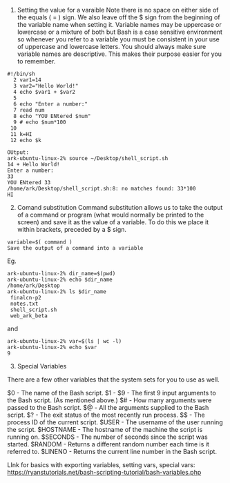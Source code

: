 1. Setting the value for a varaible
Note there is no space on either side of the equals ( = ) sign. We also leave off the $ sign from the beginning of the variable name when setting it.
Variable names may be uppercase or lowercase or a mixture of both but Bash is a case sensitive environment so whenever you refer to a variable you must be consistent in your use of uppercase and lowercase letters. 
You should always make sure variable names are descriptive. This makes their purpose easier for you to remember.

```
#!/bin/sh
  2 var1=14
  3 var2="Hello World!"
  4 echo $var1 + $var2
  5 
  6 echo "Enter a number:"
  7 read num
  8 echo "YOU ENtered $num"
  9 # echo $num*100
 10 
 11 k=HI
 12 echo $k

OUtput:
ark-ubuntu-linux-2% source ~/Desktop/shell_script.sh
14 + Hello World!
Enter a number:
33
YOU ENtered 33
/home/ark/Desktop/shell_script.sh:8: no matches found: 33*100
HI
```

2. Comand substitution
Command substitution allows us to take the output of a command or program (what would normally be printed to the screen) and save it as the value of a variable. To do this we place it within brackets, preceded by a $ sign.

```
variable=$( command )
Save the output of a command into a variable
```

Eg.
```
ark-ubuntu-linux-2% dir_name=$(pwd)
ark-ubuntu-linux-2% echo $dir_name 
/home/ark/Desktop
ark-ubuntu-linux-2% ls $dir_name 
 finalcn-p2
 notes.txt
 shell_script.sh
 web_ark_beta
```
and

```
ark-ubuntu-linux-2% var=$(ls | wc -l)
ark-ubuntu-linux-2% echo $var
9
```


3. Special Variables

There are a few other variables that the system sets for you to use as well.

$0 - The name of the Bash script.
$1 - $9 - The first 9 input arguments to the Bash script. (As mentioned above.)
$# - How many arguments were passed to the Bash script.
$@ - All the arguments supplied to the Bash script.
$? - The exit status of the most recently run process.
$$ - The process ID of the current script.
$USER - The username of the user running the script.
$HOSTNAME - The hostname of the machine the script is running on.
$SECONDS - The number of seconds since the script was started.
$RANDOM - Returns a different random number each time is it referred to.
$LINENO - Returns the current line number in the Bash script.


LInk for basics with exporting variables, setting vars, special vars: https://ryanstutorials.net/bash-scripting-tutorial/bash-variables.php

